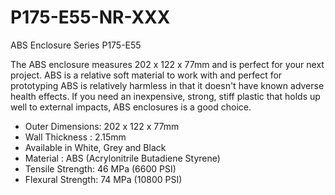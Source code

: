 # P175-E55-NR-XXX
ABS Enclosure Series P175-E55 

The ABS enclosure measures 202 x 122 x 77mm and is perfect for your next project. ABS is a relative soft material to work with and perfect for prototyping ABS is relatively harmless in that it doesn't have known adverse health effects. If you need an inexpensive, strong, stiff plastic that holds up well to external impacts, ABS enclosures is a good choice.

- Outer Dimensions: 202 x 122 x 77mm
- Wall Thickness : 2.15mm
- Available in White, Grey and Black 
- Material : ABS (Acrylonitrile Butadiene Styrene)
- Tensile Strength: 46 MPa (6600 PSI)
- Flexural Strength: 74 MPa (10800 PSI)
